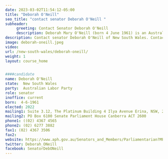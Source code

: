 ```yaml
---
date: 2023-03-02T11:54:12-05:00
title: "Deborah O'Neill"
seo_title: "contact senator Deborah O'Neill "
subheader:
     greeting: Contact Senator Deborah O'Neill
     description: Deborah Mary O'Neill (born 4 June 1961) is an Australian politician who has served as a Senator for New South Wales since 2013. Before entering politics O'Neill was a school teacher and university academic. She is a member of the Australian Labor Party and formerly represented the seat of Robertson as a member of the House of Representatives from 2010 to 2013.
description: Contact senator Deborah O'Neill of New South Wales. Contact information for Deborah O'Neill includes email address, phone number, and mailing address.
image: deborah-oneill.jpeg
video:
url: /new-south-wales/deborah-oneill/
weight: 1
layout: course_home


####candidate
name: Deborah O'Neill
state:	New South Wales
party:	Australian Labor Party
role: senator
inoffice: current
born:  4-6-1961
elected: 2022
mailing1: Suite 3.12, The Platinum Building 4 Ilya Avenue Erina, NSW, 2250
mailing2: PO Box 6100 Senate Parliament House Canberra ACT 2600
phone1:	((02) 4367 4565
phone2: (02) 6277 3882
fax1: (02) 4367 3506
fax2:
website: https://www.aph.gov.au/Senators_and_Members/Parliamentarian?MPID=140651
twitter: Deborah_ONeill
facebook: SenatorDebONeill
---
```

